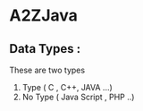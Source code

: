 # A2ZJava

## Data Types : 
  These are two types 
  1. Type    ( C , C++, JAVA ...)
  2. No Type ( Java Script , PHP ..)
